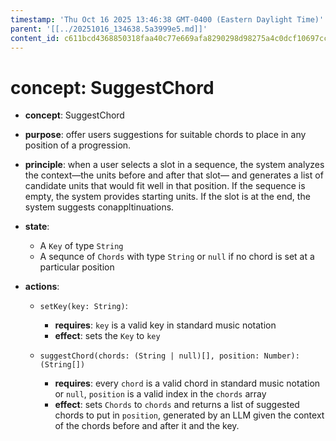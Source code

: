```yaml
---
timestamp: 'Thu Oct 16 2025 13:46:38 GMT-0400 (Eastern Daylight Time)'
parent: '[[../20251016_134638.5a3999e5.md]]'
content_id: c611bcd4368850318faa40c77e669afa8290298d98275a4c0dcf10697ccef674
---
```


# concept: SuggestChord

* **concept**: SuggestChord

* **purpose**: offer users suggestions for suitable chords to place in any position of a progression.

* **principle**: when a user selects a slot in a sequence, the system analyzes the context—the units before and after that slot— and generates a list of candidate units that would fit well in that position. If the sequence is empty, the system provides starting units. If the slot is at the end, the system suggests conappltinuations.

* **state**:
  * A `Key` of type `String`
  * A sequnce of `Chords` with type `String` or `null` if no chord is set at a particular position

* **actions**:
  * `setKey(key: String)`:
    * **requires**: `key` is a valid key in standard music notation
    * **effect**: sets the `Key` to `key`

  * `suggestChord(chords: (String | null)[], position: Number): (String[])`
    * **requires**: every `chord` is a valid chord in standard music notation or `null`, `position` is a valid index in the `chords` array
    * **effect**: sets `Chords` to `chords` and returns a list of suggested chords to put in `position`, generated by an LLM given the context of the chords before and after it and the key.

